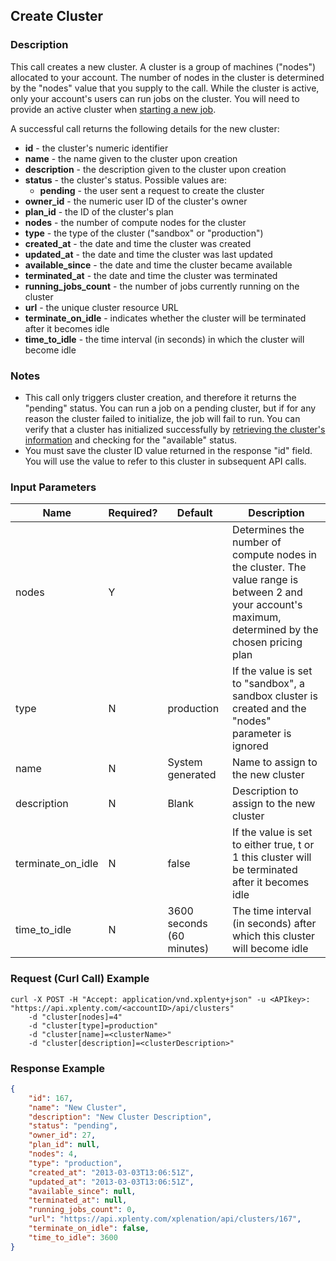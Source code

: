 ## Create Cluster

### Description
This call creates a new cluster. A cluster is a group of machines ("nodes") allocated to your account. The number of nodes in the cluster is determined by the "nodes" value that you supply to the call. While the cluster is active, only your account's users can run jobs on the cluster.
You will need to provide an active cluster when [starting a new job](https://github.com/xplenty/xplenty-api-doc/blob/master/sections/run-job.md).

A successful call returns the following details for the new cluster:

* **id** - the cluster's numeric identifier
* **name** - the name given to the cluster upon creation
* **description** - the description given to the cluster upon creation
* **status** - the cluster's status. Possible values are:
    * **pending** - the user sent a request to create the cluster
* **owner_id** - the numeric user ID of the cluster's owner
* **plan_id** - the ID of the cluster's plan
* **nodes** - the number of compute nodes for the cluster
* **type** - the type of the cluster ("sandbox" or "production")
* **created_at** - the date and time the cluster was created
* **updated_at** - the date and time the cluster was last updated
* **available_since** - the date and time the cluster became available
* **terminated_at** - the date and time the cluster was terminated
* **running_jobs_count** - the number of jobs currently running on the cluster
* **url** - the unique cluster resource URL
* **terminate_on_idle** - indicates whether the cluster will be terminated after it becomes idle
* **time_to_idle** - the time interval (in seconds) in which the cluster will become idle

### Notes
* This call only triggers cluster creation, and therefore it returns the "pending" status. You can run a job on a pending cluster, but if for any reason the cluster failed to initialize, the job will fail to run.
You can verify that a cluster has initialized successfully by [retrieving the cluster's information](https://github.com/xplenty/xplenty-api-doc/blob/master/sections/get-cluster-information.md) and checking for the "available" status.
* You must save the cluster ID value returned in the response "id" field. You will use the value to refer to this cluster in subsequent API calls.

### Input Parameters
|Name|Required?|    Default|Description|
|----|---------|    -------|-----------|
|nodes|Y| |Determines the number of compute nodes in the cluster. The value range is between 2 and your account's maximum, determined by the chosen pricing plan|
type|N|production|If the value is set to "sandbox", a sandbox cluster is created and the "nodes" parameter is ignored
name|N|System generated|Name to assign to the new cluster
description|N|Blank|Description to assign to the new cluster
terminate_on_idle|N|false|If the value is set to either true, t or 1 this cluster will be terminated after it becomes idle
time_to_idle|N|3600 seconds (60 minutes)|The time interval (in seconds) after which this cluster will become idle

### Request (Curl Call) Example
```shell
curl -X POST -H "Accept: application/vnd.xplenty+json" -u <APIkey>: "https://api.xplenty.com/<accountID>/api/clusters" 
	-d "cluster[nodes]=4"
	-d "cluster[type]=production"
	-d "cluster[name]=<clusterName>" 
	-d "cluster[description]=<clusterDescription>"
```

### Response Example
```json
{
	"id": 167,
	"name": "New Cluster",
	"description": "New Cluster Description",
	"status": "pending",
	"owner_id": 27,
	"plan_id": null,
	"nodes": 4,
	"type": "production",
	"created_at": "2013-03-03T13:06:51Z",
	"updated_at": "2013-03-03T13:06:51Z",
	"available_since": null,
	"terminated_at": null,
	"running_jobs_count": 0,
	"url": "https://api.xplenty.com/xplenation/api/clusters/167",
	"terminate_on_idle": false,
    "time_to_idle": 3600
}
```
